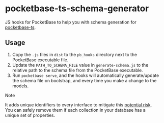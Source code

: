 # pocketbase-ts-schema-generator

JS hooks for PocketBase to help you with schema generation for [pocketbase-ts](https://github.com/satohshi/pocketbase-ts).

## Usage

1. Copy the `.js` files in `dist` to the `pb_hooks` directory next to the PocketBase executable file.
2. Update the `PATH_TO_SCHEMA_FILE` value in `generate-schema.js` to the relative path to the schema file from the PocketBase executable.
3. Run `pocketbase serve`, and the hooks will automatically generate/update the schema file on bootstrap, and every time you make a change to the models.

> [!NOTE]
> It adds unique identifiers to every interface to mitigate this [potential risk](https://github.com/satohshi/pocketbase-ts?tab=readme-ov-file#dealing-with-tables-with-exactly-the-same-properties).  
> You can safely remove them if each collection in your database has a unique set of properties.
